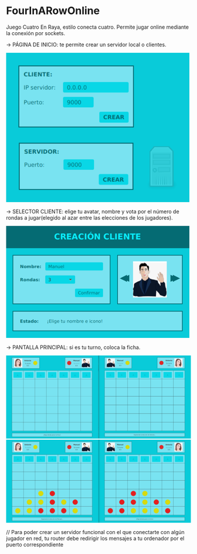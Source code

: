 # FourInARowOnline

Juego Cuatro En Raya, estilo conecta cuatro. Permite jugar online mediante la conexión por sockets.

-> PÁGINA DE INICIO: te permite crear un servidor local o clientes.

<img src="ImagesReadme/Inicio.png" alt="Alt Text" width="500px" />


-> SELECTOR CLIENTE: elige tu avatar, nombre y vota por el número de rondas a jugar(elegido al azar entre las elecciones de los jugadores).

<img src="ImagesReadme/Selector.png" alt="Alt Text" width="500px" />


-> PANTALLA PRINCIPAL: si es tu turno, coloca la ficha.

<img src="ImagesReadme/Juego1.png" alt="Alt Text" width="1000px" />

<img src="ImagesReadme/Juego2.png" alt="Alt Text" width="1000px" />


// Para poder crear un servidor funcional con el que conectarte con algún jugador en red, tu router debe redirigir los mensajes a tu ordenador por el puerto correspondiente
